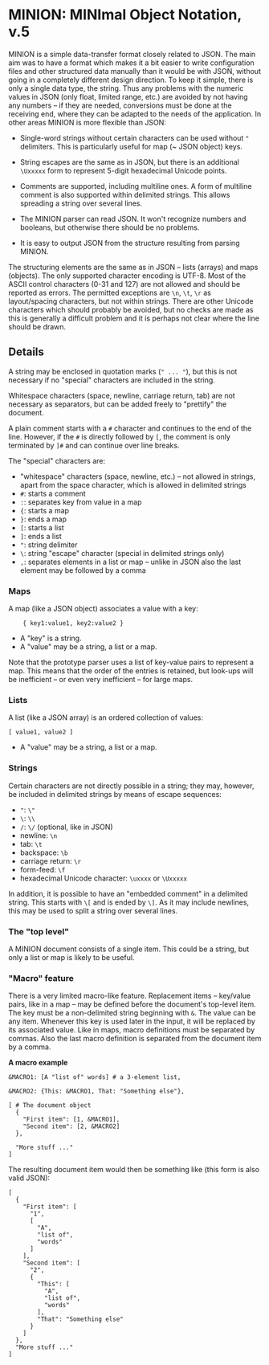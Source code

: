 # MINION: MINImal Object Notation, v.5

MINION is a simple data-transfer format closely related to JSON. The main aim was to have a format which makes it a bit easier to write configuration files and other structured data manually than it would be with JSON, without going in a completely different design direction. To keep it simple, there is only a single data type, the string. Thus any problems with the numeric values in JSON (only float, limited range, etc.) are avoided by not having any numbers – if they are needed, conversions must be done at the receiving end, where they can be adapted to the needs of the application. In other areas MINION is more flexible than JSON:

 - Single-word strings without certain characters can be used without `"` delimiters. This is particularly useful for map (~ JSON object) keys.

 - String escapes are the same as in JSON, but there is an additional `\Uxxxxx` form to represent 5-digit hexadecimal Unicode points.

 - Comments are supported, including multiline ones. A form of multiline comment is also supported within delimited strings. This allows spreading a string over several lines.

 - The MINION parser can read JSON. It won't recognize numbers and booleans, but otherwise there should be no problems.

 - It is easy to output JSON from the structure resulting from parsing MINION.

The structuring elements are the same as in JSON – lists (arrays) and maps (objects). The only supported character encoding is UTF-8. Most of the ASCII control characters (0-31 and 127) are not allowed and should be reported as errors. The permitted exceptions are `\n`, `\t`, `\r` as layout/spacing characters, but not within strings. There are other Unicode characters which should probably be avoided, but no checks are made as this is generally a difficult problem and it is perhaps not clear where the line should be drawn.

## Details

A string may be enclosed in quotation marks (`" ... "`), but this is not necessary if no "special" characters are included in the string.

Whitespace characters (space, newline, carriage return, tab) are not necessary as separators, but can be added freely to "prettify" the document.

A plain comment starts with a `#` character and continues to the end of the line. However, if the `#` is directly followed by `[`, the comment is only terminated by `]#` and can continue over line breaks.

The "special" characters are:
 - "whitespace" characters (space, newline, etc.) – not allowed in strings, apart from the space character, which is allowed in delimited strings
 - `#`: starts a comment
 - `:`: separates key from value in a map
 - `{`: starts a map
 - `}`: ends a map
 - `[`: starts a list
 - `]`: ends a list
 - `"`: string delimiter
 - `\`: string "escape" character (special in delimited strings only)
 - `,`: separates elements in a list or map – unlike in JSON also the last element may be followed by a comma

### Maps

A map (like a JSON object) associates a value with a key:

```
    { key1:value1, key2:value2 }
```

 - A "key" is a string.
 - A "value" may be a string, a list or a map.

Note that the prototype parser uses a list of key-value pairs to represent a map. This means that the order of the entries is retained, but look-ups will be inefficient – or even very inefficient – for large maps. 
 
### Lists

A list (like a JSON array) is an ordered collection of values:

```
[ value1, value2 ]
```

 - A "value" may be a string, a list or a map.

### Strings

Certain characters are not directly possible in a string; they may, however, be included in delimited strings by means of escape sequences:

 - `"`: `\"`
 - `\`: `\\`
 - `/`: `\/` (optional, like in JSON)
 - newline: `\n`
 - tab: `\t`
 - backspace: `\b`
 - carriage return: `\r`
 - form-feed: `\f`
 - hexadecimal Unicode character: `\uxxxx` or `\Uxxxxx`

In addition, it is possible to have an "embedded comment" in a delimited string. This starts with `\[` and is ended by `\]`. As it may include newlines, this may be used to split a string over several lines.

### The "top level"

A MINION document consists of a single item. This could be a string, but only a list or map is likely to be useful.
 
### "Macro" feature

There is a very limited macro-like feature. Replacement items – key/value pairs, like in a map – may be defined before the document's top-level item. The key must be a non-delimited string beginning with `&`. The value can be any item. Whenever this key is used later in the input, it will be replaced by its associated value. Like in maps, macro definitions must be separated by commas. Also the last macro definition is separated from the document item by a comma.


**A macro example**

```
&MACRO1: [A "list of" words] # a 3-element list,

&MACRO2: {This: &MACRO1, That: "Something else"},

[ # The document object
  {
    "First item": [1, &MACRO1],
    "Second item": [2, &MACRO2]
  },

  "More stuff ..."
]
```

The resulting document item would then be something like (this form is also valid JSON):

```
[
  {
    "First item": [
      "1",
      [
        "A",
        "list of",
        "words"
      ]
    ],
    "Second item": [
      "2",
      {
        "This": [
          "A",
          "list of",
          "words"
        ],
        "That": "Something else"
      }
    ]
  },
  "More stuff ..."
]
```
